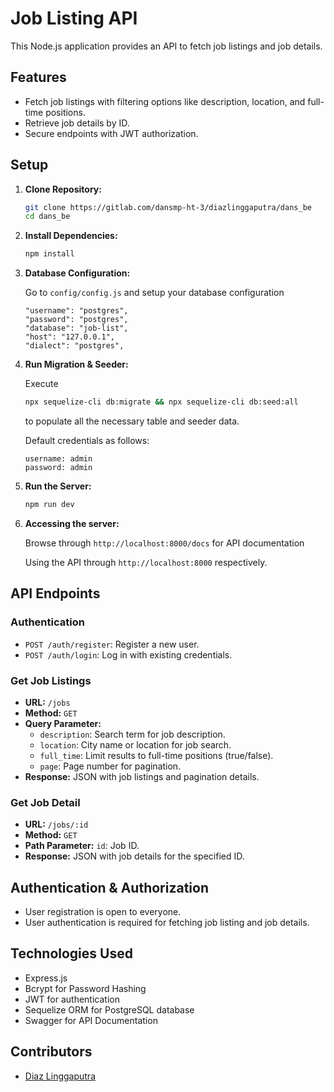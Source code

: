 # Job Listing API

This Node.js application provides an API to fetch job listings and job details.

## Features

- Fetch job listings with filtering options like description, location, and full-time positions.
- Retrieve job details by ID.
- Secure endpoints with JWT authorization.

## Setup

1. **Clone Repository:**

    ```bash
    git clone https://gitlab.com/dansmp-ht-3/diazlinggaputra/dans_be
    cd dans_be
    ```

2. **Install Dependencies:**

    ```bash
    npm install
    ```

3. **Database Configuration:**

    Go to `config/config.js` and setup your database configuration

    ```
    "username": "postgres",
    "password": "postgres",
    "database": "job-list",
    "host": "127.0.0.1",
    "dialect": "postgres",
    ```

4. **Run Migration & Seeder:**

    Execute
    ```bash
    npx sequelize-cli db:migrate && npx sequelize-cli db:seed:all
    ```
    to populate all the necessary table and seeder data.

    Default credentials as follows:

    ```
    username: admin
    password: admin
    ```

5. **Run the Server:**

    ```bash
    npm run dev
    ```

6. **Accessing the server:**

    Browse through `http://localhost:8000/docs` for API documentation

    Using the API through `http://localhost:8000` respectively.

## API Endpoints

### Authentication

- `POST /auth/register`: Register a new user.
- `POST /auth/login`: Log in with existing credentials.

### Get Job Listings

- **URL:** `/jobs`
- **Method:** `GET`
- **Query Parameter:**
    - `description`: Search term for job description.
    - `location`: City name or location for job search.
    - `full_time`: Limit results to full-time positions (true/false).
    - `page`: Page number for pagination.
- **Response:** JSON with job listings and pagination details.

### Get Job Detail

- **URL:** `/jobs/:id`
- **Method:** `GET`
- **Path Parameter:** `id`: Job ID.
- **Response:** JSON with job details for the specified ID.

## Authentication & Authorization

- User registration is open to everyone.
- User authentication is required for fetching job listing and job details.

## Technologies Used

- Express.js
- Bcrypt for Password Hashing
- JWT for authentication
- Sequelize ORM for PostgreSQL database
- Swagger for API Documentation

## Contributors

- [Diaz Linggaputra](https://github.com/diazlp)
